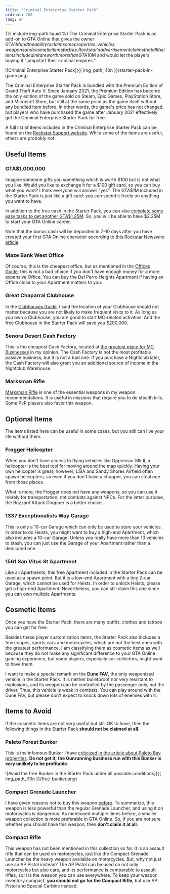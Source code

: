 ```yaml
---
title: "Criminal Enterprise Starter Pack"
ordinal: 700
lang: en
---
```

{% include img-path.liquid %}
The Criminal Enterprise Starter Pack is an add-on to GTA Online that gives the
owner GTA$1M and the ability to claim some properties, vehicles, weapons and
cosmetic items for free. Rockstar's advertisement claims that all the items
included in it are worth more than GTA$10M and would let the players buying it
"jumpstart their criminal empires."

![Criminal Enterprise Starter
Pack]({{ img_path_l10n }}/starter-pack-in-game.png)

The Criminal Enterprise Starter Pack is bundled with the Premium Edition of
Grand Theft Auto V. Since January 2021, the Premium Edition has become the only
edition of the game sold on Steam, Epic Games, PlayStation Store, and Microsoft
Store, but still at the same price as the game itself without any bundled item
before. In other words, the game's price has not changed, but players who have
purchased the game after January 2021 effectively get the Criminal Enterprise
Starter Pack for free.

A full list of items included in the Criminal Enterprise Starter Pack can be
found on the [Rockstar Support
website](https://support.rockstargames.com/articles/115015759007/Contents-of-the-Criminal-Enterprise-Starter-Pack-for-GTAV).
While some of the items are useful, others are probably not.

## Useful Items

### GTA$1,000,000

Imagine someone gifts you something which is worth $100 but is not what you
like. Would you like to exchange it for a $100 gift card, so you can buy what
you want? I think everyone will answer "yes". The GTA$1M included in the
Starter Pack is just like a gift card: you can spend it freely on anything you
want to have.

In addition to the free cash in the Starter Pack, you can also [complete some
easy tasks to get another GTA$1.25M](your-first-1-25m). So, you will be able to
have $2.25M to start your GTA Online career.

Note that the bonus cash will be deposited in 7-10 days after you have created
your first GTA Online character according to [this Rockstar Newswire
article](https://www.rockstargames.com/newswire/article/o349k55255a257/GTAV-Premium-Edition-Available-Free-on-the-Epic-Games-Store-Until-May-).

### Maze Bank West Office

Of course, this is the cheapest office, but as mentioned in the [Offices
Guide](offices-guide), this is not a bad choice if you don't have enough money
for a more expensive Office. You can buy the Del Perro Heights Apartment if
having an Office close to your Apartment matters to you.

### Great Chaparral Clubhouse

In the [Clubhouses Guide](clubhouses-guide), I said the location of your
Clubhouse should not matter because you are not likely to make frequent visits
to it. As long as you own a Clubhouse, you are good to start MC-related
activities. And the free Clubhouse in the Starter Pack will save you $200,000.

### Senora Desert Cash Factory

This is the cheapest Cash Factory, located at [the greatest place for MC
Businesses](null) in my opinion. The Cash Factory is not the most profitable
passive business, but it is not a bad one. If you purchase a Nightclub later,
the Cash Factory will also grant you an additional source of income in the
Nightclub Warehouse.

### Marksman Rifle

[Marksman Rifle](essential-weapons#marksman-rifle) is one of the essential
weapons in my weapon recommendations. It is useful in missions that require you
to do stealth kills. Some PvP players also favor this weapon.

## Optional Items

The items listed here can be useful in some cases, but you still can live your
life without them.

### Frogger Helicopter

When you don't have access to flying vehicles like Oppressor Mk II, a
helicopter is the best tool for moving around the map quickly. Having your own
helicopter is great; however, LSIA and Sandy Shores Airfield often spawn
helicopters, so even if you don't have a chopper, you can steal one from those
places.

What is more, the Frogger does not have any weapons, so you can use it merely
for transportation, not combats against NPCs. For the latter purpose, the
Buzzard Attack Chopper is a better choice.

### 1337 Exceptionalists Way Garage

This is only a 10-car Garage which can only be used to store your vehicles. In
order to do Heists, you might want to buy a high-end Apartment, which also
includes a 10-car Garage. Unless you really have more than 10 vehicles to
stash, you can just use the Garage of your Apartment rather than a dedicated
one.

### 1561 San Vitus St Apartment

Like all Apartments, this free Apartment included in the Starter Pack can be
used as a spawn point. But it is a low-end Apartment with a tiny 2-car Garage,
which cannot be used for Heists. In order to unlock Heists, please get a
high-end Apartment. Nevertheless, you can still claim this one since you can
own multiple Apartments.

## Cosmetic Items

Once you have the Starter Pack, there are many outfits, clothes and tattoos you
can get for free.

Besides these player customization items, the Starter Pack also includes a few
coupes, sports cars and motorcycles, which are not the best ones with the
greatest performance. I am classifying them as cosmetic items as well because
they do not make any significant difference to your GTA Online gaming
experience, but some players, especially car collectors, might want to have
them.

I want to make a special remark on the **Dune FAV**, the only weaponized
vehicle in the Starter Pack. It is neither bulletproof nor very resistant to
explosions, and its weapon can be controlled by the passenger only, not the
driver. Thus, this vehicle is weak in combats. You can play around with the
Dune FAV, but please don't expect to knock down lots of enemies with it.

## Items to Avoid

If the cosmetic items are not very useful but still OK to have, then the
following things in the Starter Pack **should not be claimed at all**.

### Paleto Forest Bunker

This is the infamous Bunker I have [criticized in the article about Paleto Bay
properties](paleto-bay-properties#paleto-forest-bunker). **Do not get it; the
Gunrunning business run with this Bunker is very unlikely to be profitable**.

![Avoid the free Bunker in the Starter Pack under all possible
conditions]({{ img_path_l10n }}/free-bunker.png)

### Compact Grenade Launcher

I have given reasons not to buy this weapon
[before](not-recommended-weapons#compact-grenade-launcher). To summarize, this
weapon is less powerful than the regular Grenade Launcher, and using it on
motorcycles is dangerous. As mentioned multiple times before, a smaller weapon
collection is more preferable in GTA Online. So, if you are not sure whether
you should have this weapon, then **don't claim it at all**.

### Compact Rifle

This weapon has not been mentioned in this collection so far. It is an assault
rifle that can be used on motorcycles, just like the Compact Grenade Launcher
be the heavy weapon available on motorcycles. But, why not just use an AP
Pistol instead? The AP Pistol can be used on not only motorcycles but also
cars, and its performance is comparable to assault rifles, so it is the weapon
you can use everywhere. To keep your weapon inventory compact, **you should not
go for the Compact Rifle**, but use AP Pistol and Special Carbine instead.
